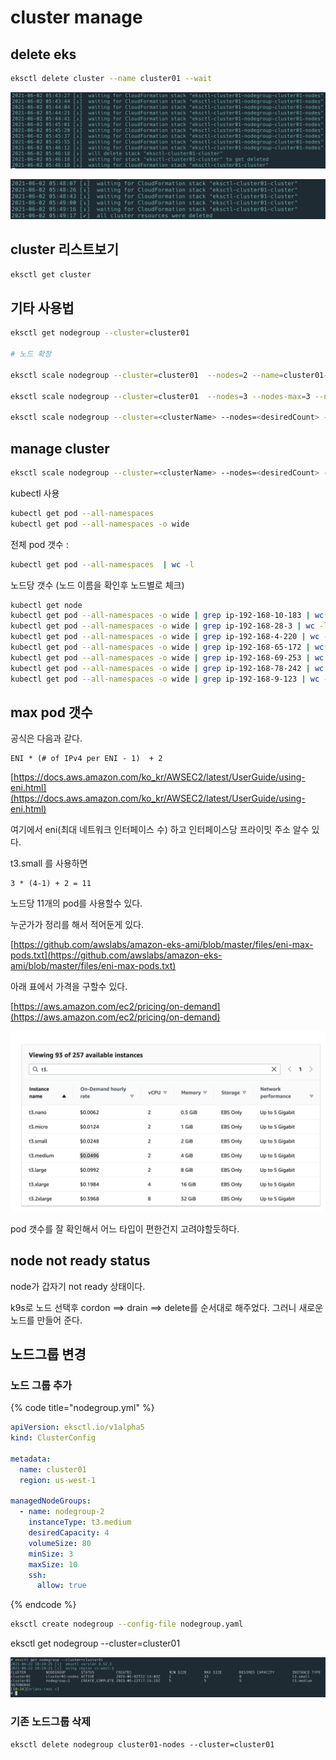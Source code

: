 # cluster manage

## delete eks

```bash
eksctl delete cluster --name cluster01 --wait
```

![](../../.gitbook/assets/2021-06-02-05-47-12.png)

![](../../.gitbook/assets/2021-06-02-05-53-17.png)

## cluster 리스트보기

```bash
eksctl get cluster
```

## 기타 사용법

```bash
eksctl get nodegroup --cluster=cluster01

# 노드 확장

eksctl scale nodegroup --cluster=cluster01  --nodes=2 --name=cluster01-nodes

eksctl scale nodegroup --cluster=cluster01  --nodes=3 --nodes-max=3 --name=cluster01-nodes

eksctl scale nodegroup --cluster=<clusterName> --nodes=<desiredCount> --name=<nodegroupName> [ --nodes-min=<minSize> ] [ --nodes-max=<maxSize> ]
```

## manage cluster

```bash
eksctl scale nodegroup --cluster=<clusterName> --nodes=<desiredCount> --name=<nodegroupName> [ --nodes-min=<minSize> ] [ --nodes-max=<maxSize> ]
```

kubectl 사용

```bash
kubectl get pod --all-namespaces
kubectl get pod --all-namespaces -o wide
```

전체 pod 갯수 :

```bash
kubectl get pod --all-namespaces  | wc -l
```

노드당 갯수 \(노드 이름을 확인후 노드별로 체크\)

```bash
kubectl get node
kubectl get pod --all-namespaces -o wide | grep ip-192-168-10-183 | wc -l
kubectl get pod --all-namespaces -o wide | grep ip-192-168-28-3 | wc -l
kubectl get pod --all-namespaces -o wide | grep ip-192-168-4-220 | wc -l
kubectl get pod --all-namespaces -o wide | grep ip-192-168-65-172 | wc -l
kubectl get pod --all-namespaces -o wide | grep ip-192-168-69-253 | wc -l
kubectl get pod --all-namespaces -o wide | grep ip-192-168-78-242 | wc -l
kubectl get pod --all-namespaces -o wide | grep ip-192-168-9-123 | wc -l
```

## max pod 갯수

공식은 다음과 같다.

```text
ENI * (# of IPv4 per ENI - 1)  + 2
```

[https://docs.aws.amazon.com/ko_kr/AWSEC2/latest/UserGuide/using-eni.html](https://docs.aws.amazon.com/ko_kr/AWSEC2/latest/UserGuide/using-eni.html)

여기에서 eni\(최대 네트워크 인터페이스 수\) 하고 인터페이스당 프라이밋 주소 알수 있다.

t3.small 를 사용하면

```text
3 * (4-1) + 2 = 11
```

노드당 11개의 pod를 사용할수 있다.

누군가가 정리를 해서 적어둔게 있다.

[https://github.com/awslabs/amazon-eks-ami/blob/master/files/eni-max-pods.txt](https://github.com/awslabs/amazon-eks-ami/blob/master/files/eni-max-pods.txt)

아래 표에서 가격을 구할수 있다.

[https://aws.amazon.com/ec2/pricing/on-demand](https://aws.amazon.com/ec2/pricing/on-demand)

![](../../.gitbook/assets/2021-06-16-22-37-01.png)

pod 갯수를 잘 확인해서 어느 타입이 편한건지 고려야할듯하다.

## node not ready status

node가 갑자기 not ready 상태이다.

k9s로 노드 선택후 cordon ==> drain ==> delete를 순서대로 해주었다. 그러니 새로운 노드를 만들어 준다.

## 노드그룹 변경

### 노드 그룹 추가

{% code title="nodegroup.yml" %}

```yml
apiVersion: eksctl.io/v1alpha5
kind: ClusterConfig

metadata:
  name: cluster01
  region: us-west-1

managedNodeGroups:
  - name: nodegroup-2
    instanceType: t3.medium
    desiredCapacity: 4
    volumeSize: 80
    minSize: 3
    maxSize: 10
    ssh:
      allow: true
```

{% endcode %}

```bash
eksctl create nodegroup --config-file nodegroup.yaml
```

eksctl get nodegroup --cluster=cluster01

![](./images/2021-06-22-10-24-55.png)

### 기존 노드그룹 삭제

```
eksctl delete nodegroup cluster01-nodes --cluster=cluster01
```
